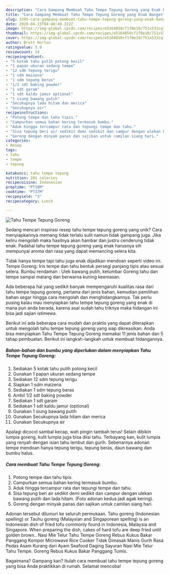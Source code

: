 ```yaml
---
description: "Cara Gampang Membuat Tahu Tempe Tepung Goreng yang Enak Banget"
title: "Cara Gampang Membuat Tahu Tempe Tepung Goreng yang Enak Banget"
slug: 3395-cara-gampang-membuat-tahu-tempe-tepung-goreng-yang-enak-banget
date: 2020-04-15T04:48:49.222Z
image: https://img-global.cpcdn.com/recipes/e5164859cf1f0e10/751x532cq70/tahu-tempe-tepung-goreng-foto-resep-utama.jpg
thumbnail: https://img-global.cpcdn.com/recipes/e5164859cf1f0e10/751x532cq70/tahu-tempe-tepung-goreng-foto-resep-utama.jpg
cover: https://img-global.cpcdn.com/recipes/e5164859cf1f0e10/751x532cq70/tahu-tempe-tepung-goreng-foto-resep-utama.jpg
author: Brett Horton
ratingvalue: 3.9
reviewcount: 14
recipeingredient:
- "5 kotak tahu putih potong kecil"
- "1 papan ukuran sedang tempe"
- "12 sdm tepung terigu"
- "1 sdm maizena"
- "1 sdm tepung beras"
- "1/2 sdt baking powder"
- "1 sdt garam"
- "1 sdt kaldu jamur optional"
- "1 siung bawang putih"
- "Secukupnya lada hitam dan merica"
- "Secukupnya air"
recipeinstructions:
- "Potong tempe dan tahu tipis."
- "Campurkan semua bahan kering termasuk bumbu."
- "Aduk hingga tercampur rata dan tepungi tempe dan tahu."
- "Sisa tepung beri air sedikit demi sedikit dan campur dengan ulekan bawang putih dan lada hitam. (Foto adonan kedua jadi agak kering)."
- "Goreng dengan minyak panas dan sajikan untuk camilan siang hari."
categories:
- Resep
tags:
- tahu
- tempe
- tepung

katakunci: tahu tempe tepung 
nutrition: 201 calories
recipecuisine: Indonesian
preptime: "PT18M"
cooktime: "PT37M"
recipeyield: "3"
recipecategory: Lunch

---
```



![Tahu Tempe Tepung Goreng](https://img-global.cpcdn.com/recipes/e5164859cf1f0e10/751x532cq70/tahu-tempe-tepung-goreng-foto-resep-utama.jpg)

Sedang mencari inspirasi resep tahu tempe tepung goreng yang unik? Cara menyiapkannya memang tidak terlalu sulit namun tidak gampang juga. Jika keliru mengolah maka hasilnya akan hambar dan justru cenderung tidak enak. Padahal tahu tempe tepung goreng yang enak harusnya sih mempunyai aroma dan rasa yang dapat memancing selera kita.

Tidak hanya tempe tapi tahu juga enak dijadikan mendoan seperti video ini. Tempe Goreng: Iris tempe dan tahu bentuk persegi panjang tipis atau sesuai selera. Bumbu rendaman : Ulek bawang putih, ketumbar Goreng tahu dan tempe sampai matang dan berwarna kuning keemasan.

Ada beberapa hal yang sedikit banyak mempengaruhi kualitas rasa dari tahu tempe tepung goreng, pertama dari jenis bahan, kemudian pemilihan bahan segar hingga cara mengolah dan menghidangkannya. Tak perlu pusing kalau mau menyiapkan tahu tempe tepung goreng yang enak di mana pun anda berada, karena asal sudah tahu triknya maka hidangan ini bisa jadi sajian istimewa.


Berikut ini ada beberapa cara mudah dan praktis yang dapat diterapkan untuk mengolah tahu tempe tepung goreng yang siap dikreasikan. Anda bisa menyiapkan Tahu Tempe Tepung Goreng memakai 11 jenis bahan dan 5 tahap pembuatan. Berikut ini langkah-langkah untuk membuat hidangannya.

<!--inarticleads1-->

##### Bahan-bahan dan bumbu yang diperlukan dalam menyiapkan Tahu Tempe Tepung Goreng:

1. Sediakan 5 kotak tahu putih potong kecil
1. Gunakan 1 papan ukuran sedang tempe
1. Sediakan 12 sdm tepung terigu
1. Siapkan 1 sdm maizena
1. Sediakan 1 sdm tepung beras
1. Ambil 1/2 sdt baking powder
1. Sediakan 1 sdt garam
1. Sediakan 1 sdt kaldu jamur (optional)
1. Gunakan 1 siung bawang putih
1. Gunakan Secukupnya lada hitam dan merica
1. Gunakan Secukupnya air


Apalagi dicocol sambal kecap, wah pingin tambah terus! Selain dibikin lumpia goreng, kulit lumpia juga bisa diisi tahu. Terbayang kan, kulit lumpia yang renyah dengan isian tahu lembut dan gurih. Sebenarnya adonan tempe mendoan hanya tepung terigu, tepung beras, daun bawang dan bumbu halus. 

<!--inarticleads2-->

##### Cara membuat Tahu Tempe Tepung Goreng:

1. Potong tempe dan tahu tipis.
1. Campurkan semua bahan kering termasuk bumbu.
1. Aduk hingga tercampur rata dan tepungi tempe dan tahu.
1. Sisa tepung beri air sedikit demi sedikit dan campur dengan ulekan bawang putih dan lada hitam. (Foto adonan kedua jadi agak kering).
1. Goreng dengan minyak panas dan sajikan untuk camilan siang hari.


Adonan tersebut dilumuri ke seluruh permukaan. Tahu goreng (Indonesian spelling) or Tauhu goreng (Malaysian and Singaporean spelling) is an Indonesian dish of fried tofu commonly found in Indonesia, Malaysia and Singapore. When preparing the dish, cakes of hard tofu are deep fried until golden brown.. Nasi Mie Telur Tahu Tempe Goreng Rebus Kukus Bakar Panggang Kompor Microwave Rice Cooker Tidak Dimasak Manis Gurih Rasa Pedas Asam Kurang dari Ayam Seafood Daging Sayuran Nasi Mie Telur Tahu Tempe. Goreng Rebus Kukus Bakar Panggang Tumis. 

Bagaimana? Gampang kan? Itulah cara membuat tahu tempe tepung goreng yang bisa Anda praktikkan di rumah. Selamat mencoba!
